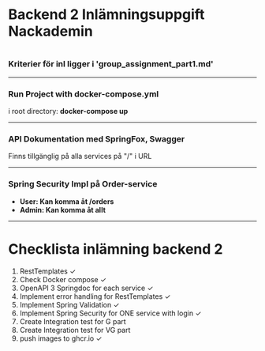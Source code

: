 <h1>Backend 2 Inlämningsuppgift Nackademin<h1>

<h3>Kriterier för inl ligger i 'group_assignment_part1.md'</h3>

<hr>
<h3>Run Project with docker-compose.yml</h3>
<p>i root directory: <strong>docker-compose up</strong></p>

<hr>
<h3>API Dokumentation med SpringFox, Swagger</h3>
<p>Finns tillgänglig på alla services på "/" i URL<p>

<hr>
<h3>Spring Security Impl på Order-service</h3>
<ul>
    <li><strong>User: Kan komma åt /orders</strong></li>
    <li><strong>Admin: Kan komma åt allt</strong></li>
</ul>

<hr>
<h1>Checklista inlämning backend 2</h1>

1. RestTemplates <span>&#x2713;</span>
2. Check Docker compose <span>&#x2713;</span>
3. OpenAPI 3 Springdoc for each service <span>&#x2713;</span>
4. Implement error handling for RestTemplates <span>&#x2713;</span>
5. Implement Spring Validation <span>&#x2713;</span>
6. Implement Spring Security for ONE service with login <span>&#x2713;</span>
7. Create Integration test for G part
8. Create Integration test for VG part
9. push images to ghcr.io <span>&#x2713;</span>
